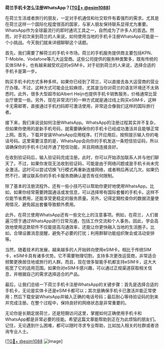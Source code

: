 **荷兰手机卡怎么注册WhatsApp？[[TG💪+ @esim1088](https://t.me/s/esim1088)]**

在荷兰生活或者旅行的朋友，一定对手机通信和社交软件有着强烈的需求。尤其是在荷兰这样一个国际化程度很高的国家，与家人朋友保持联系显得尤为重要。WhatsApp作为全球最流行的即时通讯工具之一，自然成为了许多人的首选。然而，对于初次来到荷兰的人来说，如何使用当地的手机卡注册WhatsApp可能是一个小挑战。今天我们就来详细聊聊这个话题。

首先，我们需要了解荷兰的手机卡市场。荷兰的手机服务提供商主要包括KPN、T-Mobile、Vodafone等几大运营商。这些公司提供的服务种类繁多，既有传统的实体SIM卡，也有越来越受欢迎的eSIM卡。对于初到荷兰的人来说，选择合适的手机卡是第一步。

购买手机卡的方式多种多样。如果你已经到了荷兰，可以直接去各大运营商的营业厅办理。不过，这种方式可能会比较麻烦，尤其是当你对荷兰的语言环境还不太熟悉时。此外，很多大型超市如Albert Heijn也提供手机卡销售服务，价格通常比营业厅便宜一些。另外，现在非常流行的一种方式就是通过线上购买eSIM卡，这种卡无需邮寄，直接通过手机扫码即可激活使用，非常适合像我们这样的国际旅行者。

接下来，我们来说说如何注册WhatsApp。WhatsApp的注册过程其实并不复杂，但如果你使用的是新手机号码，就需要确保你的手机卡已经成功激活并且能够正常上网。首先，下载并安装WhatsApp应用程序。打开应用后，按照提示输入你的电话号码。这里需要注意的是，WhatsApp会向你的手机发送一条短信验证码，所以请确保你的手机卡已经开通了短信功能，并且网络连接良好。

在收到验证码后，输入验证码完成注册。此时，你可以开始添加联系人并与他们聊天了。不过，如果你发现无法收到验证码，可能是由于网络问题或是手机卡尚未完全激活。这时可以尝试切换飞行模式再重新连接网络，或者稍后再试几次。如果仍然不行，建议联系你的手机卡服务商确认是否有任何限制。

除了基本的注册流程外，还有一些小技巧可以帮助你更好地使用WhatsApp。比如，如果你经常需要跨国通话或发信息，可以选择带有国际套餐的手机卡。这样不仅能节省费用，还能享受更稳定的服务质量。另外，记得定期检查你的数据流量使用情况，避免超出套餐导致额外费用。

此外，在荷兰使用WhatsApp还有一些文化上的注意事项。例如，在荷兰，人们普遍习惯于通过WhatsApp进行日常沟通，包括工作交流和个人事务。因此，学会高效地使用这款软件不仅能提高沟通效率，还能让你更快融入当地的生活圈子。比如，合理设置消息提醒，避免不必要的打扰；利用群聊功能组织聚会或活动安排等。

当然，随着技术的发展，越来越多的人开始转向使用eSIM卡。相比于传统SIM卡，eSIM卡具有诸多优势。它不需要物理切割，支持多次更改运营商，非常适合频繁更换居住地或旅行的人群。而且，现在很多智能手机都支持eSIM卡，这大大拓宽了它的适用范围。如果你对eSIM卡感兴趣，可以通过正规渠道获取相关信息，并根据自己的需求选择适合的产品。

最后，让我们总结一下荷兰手机卡注册WhatsApp的关键步骤：首先是选择合适的手机卡，无论是实体卡还是eSIM卡都可以；其次是确保手机卡已激活并能正常使用；然后下载安装WhatsApp并输入正确的电话号码；最后耐心等待验证码的到来并完成注册。在整个过程中，保持良好的网络状态是非常重要的。

无论你是长期定居荷兰，还是短期访问这里，掌握如何正确使用手机卡和WhatsApp都是非常必要的技能。希望这篇文章能帮助到正在为此烦恼的朋友们。记住，无论遇到什么困难，都可以随时寻求专业帮助，比如加入相关的社群或者咨询专业人士。

[[TG💪+ @esim1088](https://t.me/s/esim1088) ![Image](https://i.postimg.cc/4NQfJmqS/Snipaste-2025-05-13-00-14-12.png)]